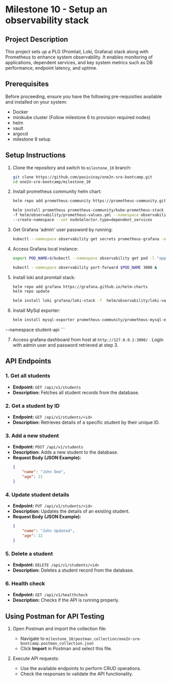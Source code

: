# Milestone 10 - Setup an observability stack

## Project Description

This project sets up a PLG (Promtail, Loki, Grafana) stack along with Prometheus to enhance system observability. It enables monitoring of applications, dependent services, and key system metrics such as DB performance, endpoint latency, and uptime.

## Prerequisites

Before proceeding, ensure you have the following pre-requisities available and installed on your system:

- Docker
- minikube cluster (Follow milestone 6 to provision required nodes)
- helm
- vault
- argocd
- milestone 9 setup


## Setup Instructions

1. Clone the repository and switch to `milestone_10` branch:
    ```bash
    git clone https://github.com/pasivinay/one2n-sre-bootcamp.git
    cd one2n-sre-bootcamp/milestone_10
    ```

2. Install prometheus community helm chart:
    ```bash
    helm repo add prometheus-community https://prometheus-community.github.io/helm-charts 

    helm install prometheus prometheus-community/kube-prometheus-stack \ 
    -f helm/observability/prometheus-values.yml --namespace observability \
    --create-namespace --set nodeSelector.type=dependent_services
    ```

3. Get Grafana 'admin' user password by running:
    ```bash
    kubectl --namespace observability get secrets prometheus-grafana -o jsonpath="{.data.admin-password}" | base64 -d ; echo
    ```

4. Access Grafana local instance:
    ```bash
    export POD_NAME=$(kubectl --namespace observability get pod -l "app.kubernetes.io/name=grafana,app.kubernetes.io/instance=prometheus" -oname)

    kubectl --namespace observability port-forward $POD_NAME 3000 &
    ```

5. Install loki and promtail stack:
    ```bash
    helm repo add grafana https://grafana.github.io/helm-charts
    helm repo update

    helm install loki grafana/loki-stack -f  helm/observability/loki-values.yaml --namespace observability --set nodeSelector.type=dependent_services
    ```

6. Install MySql exporter:
    ```bash
    helm install mysql-exporter prometheus-community/prometheus-mysql-exporter -f helm/observability/mysql-exported-values.yaml \
  --namespace student-api
    ```

7. Access grafana dashboard from host at `http://127.0.0.1:3000/` . Login with admin user and password retrieved at step 3.



## API Endpoints

### 1. Get all students
- **Endpoint:** `GET /api/v1/students`
- **Description:** Fetches all student records from the database.

### 2. Get a student by ID
- **Endpoint:** `GET /api/v1/students/<id>`
- **Description:** Retrieves details of a specific student by their unique ID.

### 3. Add a new student
- **Endpoint:** `POST /api/v1/students`
- **Description:** Adds a new student to the database.
- **Request Body (JSON Example):**
    ```json
    {
        "name": "John Doe",
        "age": 21
    }
    ```

### 4. Update student details
- **Endpoint:** `PUT /api/v1/students/<id>`
- **Description:** Updates the details of an existing student.
- **Request Body (JSON Example):**
    ```json
    {
        "name": "John Updated",
        "age": 22
    }
    ```

### 5. Delete a student
- **Endpoint:** `DELETE /api/v1/students/<id>`
- **Description:** Deletes a student record from the database.

### 6. Health check
- **Endpoint:** `GET /api/v1/healthcheck`
- **Description:** Checks if the API is running properly.


## Using Postman for API Testing

1. Open Postman and import the collection file:
   - Navigate to `milestone_10/postman_collection/one2n-sre-bootcamp.postman_collection.json`
   - Click **Import** in Postman and select this file.

2. Execute API requests:
   - Use the available endpoints to perform CRUD operations.
   - Check the responses to validate the API functionality.

